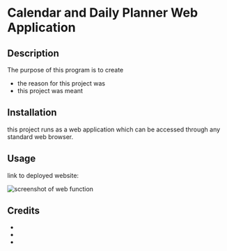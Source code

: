 # Calendar and Daily Planner Web Application
## Description

The purpose of this program is to create 

- the reason for this project was 
- this project was meant 

## Installation

this project runs as a web application which can be accessed through any standard web browser.

## Usage



link to deployed website:

![screenshot of web function](./assets/images/)

## Credits

 - 
 - 
 - 